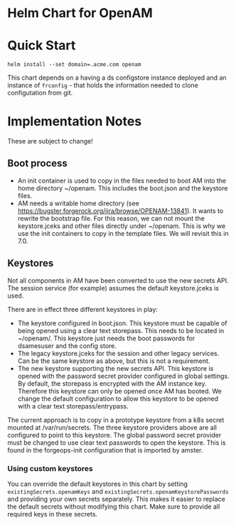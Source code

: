 # Helm Chart for OpenAM 

# Quick Start

`helm install --set domain=.acme.com openam`

This chart depends on a having a ds configstore instance deployed and an instance of `frconfig` - that holds
the information needed to clone configutation from git.


# Implementation Notes

These are subject to change!

## Boot process

* An init container is used to copy in the files needed to boot AM into the home directory ~/openam. This includes the boot.json
  and the keystore files.
* AM needs a writable home directory (see https://bugster.forgerock.org/jira/browse/OPENAM-13841). It wants to
  rewrite the bootstrap file. For this reason, we can not mount the keystore.jceks and other files directly under ~/openam. This is why we use the init containers to copy in the template files. We will revisit this in 7.0.

 ## Keystores

Not all components in AM have been converted to use the new secrets API.  The session service (for example) assumes
 the default keystore.jceks is used. 
 
 There are in effect three different keystores in play:

* The keystore configured in boot.json. This keystore must be capable of being opened using a clear text storepass. This 
  needs to be located in ~/openam/. This keystore just needs the boot passwords for dsamesuser and the config store.
* The legacy keystore.jceks for the session and other legacy services. Can be the same keystore as above, but this is not a requirement.
* The new keystore supporting the new secrets API. This keystore is opened with the password secret provider configured in global settings. By default, the storepass is encrypted with the AM instance key. Therefore this keystore can only be opened once AM has booted. We change the default configuration to allow this keystore to be opened with a clear text storepass/entrypass.

The current approach is to copy in a prototype keystore from a k8s secret mounted at /var/run/secrets. The three keystore providers above
are all configured to point to this keystore.  The global password secret provider must be changed to use clear text passwords to open the 
keystore. This is found in the forgeops-init configuration that is imported by amster.

### Using custom keystores

You can override the default keystores in this chart by setting `existingSecrets.openamKeys` and `existingSecrets.openamKeystorePasswords` and providing your own secrets separately. This makes it easier to replace the default secrets without modifying this chart. Make sure to provide all required keys in these secrets.
